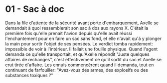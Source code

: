 # 01 - Sac à doc

Dans la file d'attente de la sécurité avant porte d'embarquement, Axelle se demandait à quoi ressemblerait son sac à dos aux rayons X. C'était la première fois qu'elle prenait l'avion depuis qu'elle avait réussi l'enchantement pour en faire un sac sans fond, et elle n'avait qu'à y plonger la main pour sortir l'objet de ses pensées. Le verdict tomba rapidement: impossible de voir à l'intérieur. Il fallait une fouille physique. Quand l'agent demanda ce qu'elle transportait, et qu'Axelle répondit "Juste quelques affaires de rechanges", c'est effectivement ce qu'il sortit du sac et Axelle se crut tirée d'affaire. Les ennuis commencèrent quand il demanda, tout en continuant de farfouiller: "Avez-vous des armes, des explosifs ou des substances toxiques ?"
